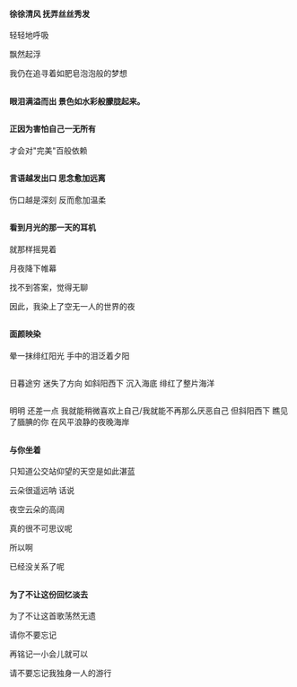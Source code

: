 #### 徐徐清风 抚弄丝丝秀发

轻轻地呼吸

飘然起浮

我仍在追寻着如肥皂泡泡般的梦想

##

#### 眼泪满溢而出 景色如水彩般朦胧起来。

##

#### 正因为害怕自己一无所有

才会对"完美"百般依赖

##

#### 言语越发出口 思念愈加远离

伤口越是深刻 反而愈加温柔

##

#### 看到月光的那一天的耳机

就那样摇晃着

月夜降下帷幕

找不到答案，觉得无聊

因此，我染上了空无一人的世界的夜

## 

#### 面颜映染

晕一抹绯红阳光
手中的泪泛着夕阳

## 

日暮途穷 迷失了方向
如斜阳西下 沉入海底
绯红了整片海洋

## 

明明
还差一点
我就能稍微喜欢上自己/我就能不再那么厌恶自己
但斜阳西下
瞧见了腼腆的你
在风平浪静的夜晚海岸

## 

#### 与你坐着 

只知道公交站仰望的天空是如此湛蓝

云朵很遥远呐 话说

夜空云朵的高阔 

真的很不可思议呢

所以啊 

已经没关系了呢

## 

#### 为了不让这份回忆淡去

为了不让这首歌荡然无遗

请你不要忘记 

再铭记一小会儿就可以

请不要忘记我独身一人的游行